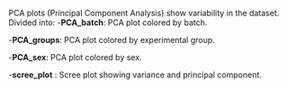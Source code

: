 PCA plots (Principal Component Analysis) show variability in the dataset. 
Divided into:
-**PCA_batch**: PCA plot colored by batch.

-**PCA_groups**: PCA plot colored by experimental group.

-**PCA_sex**: PCA plot colored by sex.

-**scree_plot** : Scree plot showing variance and principal component.
